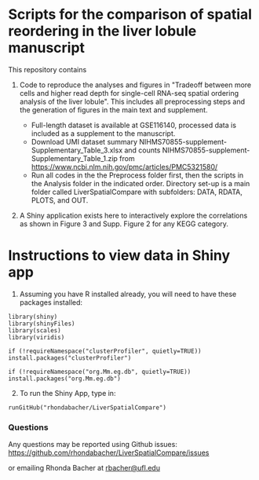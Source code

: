 
# Scripts for the comparison of spatial reordering in the liver lobule manuscript


This repository contains 

1. Code to reproduce the analyses and figures in "Tradeoff between more cells and higher read depth for single-cell RNA-seq spatial ordering analysis of the liver lobule". This includes all preprocessing steps and the generation of figures in the main text and supplement. 

    * Full-length dataset is available at GSE116140, processed data is included as a supplement to the manuscript.
    * Download UMI dataset summary NIHMS70855-supplement-Supplementary_Table_3.xlsx and counts NIHMS70855-supplement-Supplementary_Table_1.zip from https://www.ncbi.nlm.nih.gov/pmc/articles/PMC5321580/
    * Run all codes in the the Preprocess folder first, then the scripts in the Analysis folder in the indicated order. Directory set-up is a main folder called LiverSpatialCompare with subfolders: DATA, RDATA, PLOTS, and OUT.
  
2. A Shiny application exists here to interactively explore the correlations as shown in Figure 3 and Supp. Figure 2 for any KEGG category.


# Instructions to view data in Shiny app


1. Assuming you have R installed already, you will need to have these packages installed:

```
library(shiny)
library(shinyFiles)
library(scales)
library(viridis)

if (!requireNamespace("clusterProfiler", quietly=TRUE))
install.packages("clusterProfiler")

if (!requireNamespace("org.Mm.eg.db", quietly=TRUE))
install.packages("org.Mm.eg.db")

```

2. To run the Shiny App, type in:

```
runGitHub("rhondabacher/LiverSpatialCompare")
```

### Questions

Any questions may be reported using Github issues: https://github.com/rhondabacher/LiverSpatialCompare/issues

or emailing Rhonda Bacher at rbacher@ufl.edu

